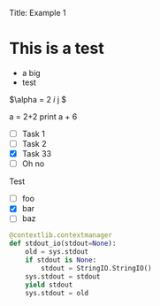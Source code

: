 Title:   Example 1

# This is a test

- a big
- test

$\alpha = 2 *i* j $

<pyx>
a = 2+2
print a + 6
</pyx>

- [ ] Task 1
- [ ] Task 2
- [x] Task 33   
- [ ] Oh no

Test

- [ ] foo
- [x] bar
- [ ] baz

```python
@contextlib.contextmanager
def stdout_io(stdout=None):
    old = sys.stdout
    if stdout is None:
        stdout = StringIO.StringIO()
    sys.stdout = stdout
    yield stdout
    sys.stdout = old
```